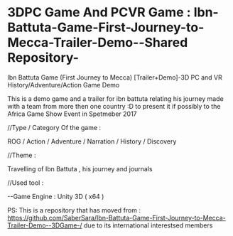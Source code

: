 # 3DPC Game And PCVR Game : Ibn-Battuta-Game-First-Journey-to-Mecca-Trailer-Demo--Shared Repository-
Ibn Battuta Game (First Journey to Mecca) [Trailer+Demo]-3D PC and VR History/Adventure/Action Game Demo

This is a demo game and a trailer for ibn battuta relating his journey made with a team from more then one country :D to present it if possibly to the Africa Game Show Event in Spetmeber 2017

//Type / Category Of the game :

ROG / Action / Adventure / Narration / History / Discovery

//Theme :

Travelling of Ibn Battuta , his journey and journals

//Used tool :

--Game Engine : Unity 3D ( x64 )


PS: This is a repository that has moved from :
 https://github.com/SaberSara/Ibn-Battuta-Game-First-Journey-to-Mecca-Trailer-Demo--3DGame-/
 due to its international interestsed members
